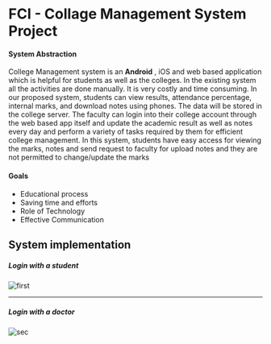 # FCI - Collage Management System Project
#### System Abstraction
College Management system is an **Android** , iOS and web based application which is helpful for students as well as the colleges. In the existing system all the activities are done manually. It is very costly and time consuming. In our proposed system, students can view results, attendance percentage, internal marks, and download notes using phones. The data will be stored in the college server. The faculty can login into their college account through the web based app itself and update the academic result as well as notes every day and perform a variety of tasks required by them for efficient college management. In this system, students have easy access for viewing the marks, notes and send request to faculty for upload notes and they are not permitted to change/update the marks

#### Goals 
* Educational process
* Saving time and efforts
* Role of Technology
* Effective Communication

## System implementation
##### Login with a student

![first](https://user-images.githubusercontent.com/70061912/91109108-47030400-e67a-11ea-995f-6c79ec7e32bf.gif)

___

##### Login with a doctor

![sec](https://user-images.githubusercontent.com/70061912/91109022-fee3e180-e679-11ea-87d3-6b94b8e64e04.gif)








